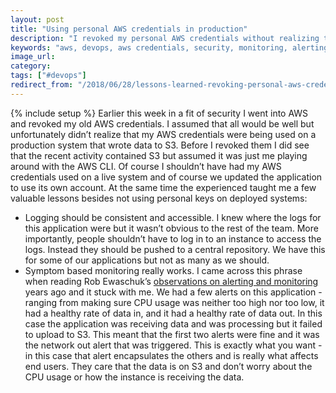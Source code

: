```yaml
---
layout: post
title: "Using personal AWS credentials in production"
description: "I revoked my personal AWS credentials without realizing that they were being used on a production system. Lessons ensued."
keywords: "aws, devops, aws credentials, security, monitoring, alerting"
image_url:
category:
tags: ["#devops"]
redirect_from: "/2018/06/28/lessons-learned-revoking-personal-aws-credentials-used-in-production/"
---
```

{% include setup %}
Earlier this week in a fit of security I went into AWS and revoked my old AWS credentials. I assumed that all would be well but unfortunately didn’t realize that my AWS credentials were being used on a production system that wrote data to S3. Before I revoked them I did see that the recent activity contained S3 but assumed it was just me playing around with the AWS CLI. Of course I shouldn’t have had my AWS credentials used on a live system and of course we updated the application to use its own account. At the same time the experienced taught me a few valuable lessons besides not using personal keys on deployed systems:

- Logging should be consistent and accessible. I knew where the logs for this application were but it wasn’t obvious to the rest of the team. More importantly, people shouldn’t have to log in to an instance to access the logs. Instead they should be pushed to a central repository. We have this for some of our applications but not as many as we should.
- Symptom based monitoring really works. I came across this phrase when reading Rob Ewaschuk’s [observations on alerting and monitoring](https://docs.google.com/document/d/199PqyG3UsyXlwieHaqbGiWVa8eMWi8zzAn0YfcApr8Q/edit) years ago and it stuck with me. We had a few alerts on this application - ranging from making sure CPU usage was neither too high nor too low, it had a healthy rate of data in, and it had a healthy rate of data out. In this case the application was receiving data and was processing but it failed to upload to S3. This meant that the first two alerts were fine and it was the network out alert that was triggered. This is exactly what you want - in this case that alert encapsulates the others and is really what affects end users. They care that the data is on S3 and don’t worry about the CPU usage or how the instance is receiving the data.
